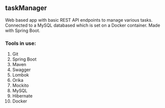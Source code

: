 ## taskManager
Web based app with basic REST API endpoints to manage various tasks. Connected to a MySQL databased which is set on a Docker container. Made with Spring Boot.

### Tools in use:
1. Git
2. Spring Boot
3. Maven
4. Swagger
5. Lombok
6. Orika
7. Mockito
8. MySQL
9. Hibernate
10. Docker
